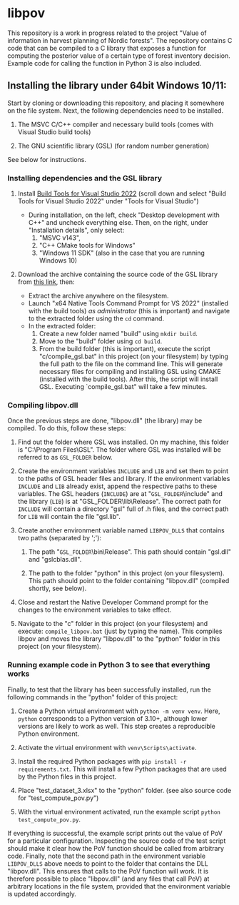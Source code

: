 # libpov 

This repository is a work in progress related to the project "Value of information in harvest planning of Nordic forests".
The repository contains C code that can be compiled to a C library that exposes a function for computing the posterior value of a certain type of forest inventory decision. Example code for calling the function in Python 3 is also included.

## Installing the library under 64bit Windows 10/11:

Start by cloning or downloading this repository, and placing it somewhere on the file system.
Next, the following dependencies need to be installed. 

1. The MSVC C/C++ compiler and necessary build tools (comes with Visual Studio build tools)

2. The GNU scientific library (GSL) (for random number generation)

See below for instructions.

### Installing dependencies and the GSL library

1. Install [Build Tools for Visual Studio 2022](https://visualstudio.microsoft.com/downloads/) (scroll down and select "Build Tools for Visual Studio 2022" under "Tools for Visual Studio")
    - During installation, on the left, check "Desktop development with C++" and uncheck everything else. 
    Then, on the right, under "Installation details", only select: 
        1. "MSVC v143",
        2. "C++ CMake tools for Windows"
        3. "Windows 11 SDK" (also in the case that you are running Windows 10)

2. Download the archive containing the source code of the GSL library from [this link](https://github.com/ampl/gsl/archive/refs/heads/master.zip), then:
    - Extract the archive anywhere on the filesystem. 
    - Launch "x64 Native Tools Command Prompt for VS 2022" (installed with the build tools) *as administrator* (this is important) and navigate to the extracted folder using the `cd` command.
    - In the extracted folder:
        1. Create a new folder named "build" using `mkdir build`.  
        2. Move to the "build" folder using `cd build`. 
        3. From the build folder (this is important), execute the script "c/compile_gsl.bat" in this project (on your filesystem) by typing the full path to the file on the command line. 
        This will generate necessary files for compiling and installing GSL using CMAKE (installed with the build tools). 
        After this, the script will install GSL. Executing `compile_gsl.bat" will take a few minutes. 

### Compiling libpov.dll 

Once the previous steps are done, "libpov.dll" (the library) may be compiled. To do this, follow these steps:

1. Find out the folder where GSL was installed. On my machine, this folder is "C:\Program Files\GSL". 
The folder where GSL was installed will be referred to as `GSL_FOLDER` below.

2. Create the environment variables `INCLUDE` and `LIB` and set them to point to the paths of GSL header files and library.
If the environment variables `INCLUDE` and `LIB` already exist, append the respective paths to these variables. 
The GSL headers (`INCLUDE`) are at "`GSL_FOLDER`\include" and the library (`LIB`) is at "GSL_FOLDER\lib\Release". 
The correct path for `INCLUDE` will contain a directory "gsl" full of .h files, and the correct path for `LIB` will contain the file "gsl.lib". 

2. Create another environment variable named `LIBPOV_DLLS` that contains two paths (separated by ';'):

    1. The path "`GSL_FOLDER`\bin\Release". This path should contain "gsl.dll" and "gslcblas.dll". 

    2. The path to the folder "python" in this project (on your filesystem). This path should point to the folder containing "libpov.dll" (compiled shortly, see below). 

2. Close and restart the Native Developer Command prompt for the changes to the environment variables to take effect.

3. Navigate to the "c" folder in this project (on your filesystem) and execute: `compile_libpov.bat` (just by typing the name). This compiles libpov and moves the library "libpov.dll" to the "python" folder in this project (on your filesystem).

### Running example code in Python 3 to see that everything works

Finally, to test that the library has been successfully installed, run the following commands in the "python" folder of this project:

1. Create a Python virtual environment with `python -m venv venv`. Here, `python` corresponds to a Python version of 3.10+, although lower versions are likely to work as well. This step creates a reproducible Python environment.

2. Activate the virtual environment with `venv\Scripts\activate`.

3. Install the required Python packages with `pip install -r requirements.txt`. This will install a few Python packages that are used by the Python files in this project.

4. Place "test_dataset_3.xlsx" to the "python" folder. (see also source code for "test_compute_pov.py") 

5. With the virtual environment activated, run the example script `python test_compute_pov.py`.

If everything is successful, the example script prints out the value of PoV for a particular configuration.
Inspecting the source code of the test script should make it clear how the PoV function should be called from arbitrary code.
Finally, note that the second path in the environment variable `LIBPOV_DLLS` above needs to point to the folder that contains the DLL "libpov.dll". This ensures that calls to the PoV function will work. It is therefore possible to place "libpov.dll" (and any files that call PoV) at arbitrary locations in the file system, provided that the environment variable is updated accordingly. 
